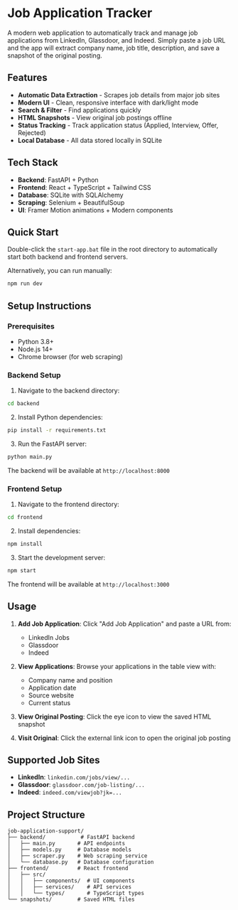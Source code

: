 # Job Application Tracker

A modern web application to automatically track and manage job applications from LinkedIn, Glassdoor, and Indeed. Simply paste a job URL and the app will extract company name, job title, description, and save a snapshot of the original posting.

## Features

- **Automatic Data Extraction** - Scrapes job details from major job sites
- **Modern UI** - Clean, responsive interface with dark/light mode
- **Search & Filter** - Find applications quickly
- **HTML Snapshots** - View original job postings offline
- **Status Tracking** - Track application status (Applied, Interview, Offer, Rejected)
- **Local Database** - All data stored locally in SQLite

## Tech Stack

- **Backend**: FastAPI + Python
- **Frontend**: React + TypeScript + Tailwind CSS
- **Database**: SQLite with SQLAlchemy
- **Scraping**: Selenium + BeautifulSoup
- **UI**: Framer Motion animations + Modern components

## Quick Start

Double-click the `start-app.bat` file in the root directory to automatically start both backend and frontend servers.

Alternatively, you can run manually:

```bash
npm run dev
```

## Setup Instructions

### Prerequisites
- Python 3.8+
- Node.js 14+
- Chrome browser (for web scraping)

### Backend Setup

1. Navigate to the backend directory:
```bash
cd backend
```

2. Install Python dependencies:
```bash
pip install -r requirements.txt
```

3. Run the FastAPI server:
```bash
python main.py
```

The backend will be available at `http://localhost:8000`

### Frontend Setup

1. Navigate to the frontend directory:
```bash
cd frontend
```

2. Install dependencies:
```bash
npm install
```

3. Start the development server:
```bash
npm start
```

The frontend will be available at `http://localhost:3000`

## Usage

1. **Add Job Application**: Click "Add Job Application" and paste a URL from:
   - LinkedIn Jobs
   - Glassdoor
   - Indeed

2. **View Applications**: Browse your applications in the table view with:
   - Company name and position
   - Application date
   - Source website
   - Current status

3. **View Original Posting**: Click the eye icon to view the saved HTML snapshot

4. **Visit Original**: Click the external link icon to open the original job posting

## Supported Job Sites

- **LinkedIn**: `linkedin.com/jobs/view/...`
- **Glassdoor**: `glassdoor.com/job-listing/...` 
- **Indeed**: `indeed.com/viewjob?jk=...`

## Project Structure

```
job-application-support/
├── backend/           # FastAPI backend
│   ├── main.py       # API endpoints
│   ├── models.py     # Database models
│   ├── scraper.py    # Web scraping service
│   └── database.py   # Database configuration
├── frontend/         # React frontend
│   ├── src/
│   │   ├── components/  # UI components
│   │   ├── services/    # API services  
│   │   └── types/       # TypeScript types
└── snapshots/        # Saved HTML files
```
